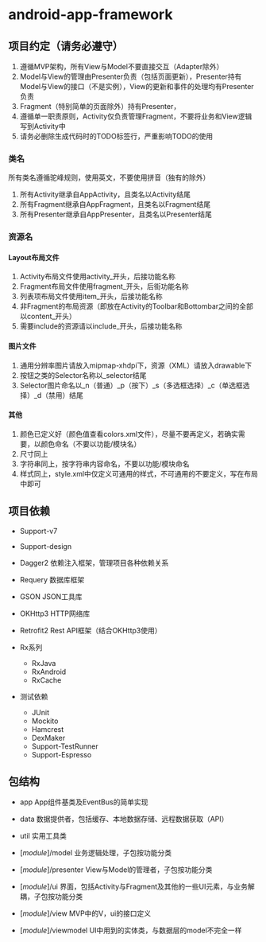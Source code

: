android-app-framework
===

## 项目约定（请务必遵守）

1. 遵循MVP架构，所有View与Model不要直接交互（Adapter除外）
2. Model与View的管理由Presenter负责（包括页面更新），Presenter持有Model与View的接口（不是实例），View的更新和事件的处理均有Presenter负责
3. Fragment（特别简单的页面除外）持有Presenter，
4. 遵循单一职责原则，Activity仅负责管理Fragment，不要将业务和View逻辑写到Activity中
5. 请务必删除生成代码时的TODO标签行，严重影响TODO的使用

### 类名

所有类名遵循驼峰规则，使用英文，不要使用拼音（独有的除外）

1. 所有Activity继承自AppActivity，且类名以Activity结尾
2. 所有Fragment继承自AppFragment，且类名以Fragment结尾
3. 所有Presenter继承自AppPresenter，且类名以Presenter结尾

### 资源名

#### Layout布局文件

1. Activity布局文件使用activity_开头，后接功能名称
2. Fragment布局文件使用fragment_开头，后街功能名称
3. 列表项布局文件使用item_开头，后接功能名称
4. 非Fragment的布局资源（即放在Activity的Toolbar和Bottombar之间的全部以content_开头）
5. 需要include的资源请以include_开头，后接功能名称

#### 图片文件

1. 通用分辨率图片请放入mipmap-xhdpi下，资源（XML）请放入drawable下
2. 按钮之类的Selector名称以_selector结尾
3. Selector图片命名以_n（普通）_p（按下）_s（多选框选择）_c（单选框选择）_d（禁用）结尾

#### 其他

1. 颜色已定义好（颜色值查看colors.xml文件），尽量不要再定义，若确实需要，以颜色命名（不要以功能/模块名）
2. 尺寸同上
3. 字符串同上，按字符串内容命名，不要以功能/模块命名
4. 样式同上，style.xml中仅定义可通用的样式，不可通用的不要定义，写在布局中即可

## 项目依赖

- Support-v7

- Support-design

- Dagger2
依赖注入框架，管理项目各种依赖关系

- Requery
数据库框架

- GSON
JSON工具库

- OKHttp3
HTTP网络库

- Retrofit2
Rest API框架（结合OKHttp3使用）

- Rx系列
  - RxJava
  - RxAndroid
  - RxCache

- 测试依赖
  - JUnit
  - Mockito
  - Hamcrest
  - DexMaker
  - Support-TestRunner
  - Support-Espresso

## 包结构

- app
App组件基类及EventBus的简单实现

- data
数据提供者，包括缓存、本地数据存储、远程数据获取（API）

- util
实用工具类

- [_module_]/model
业务逻辑处理，子包按功能分类

- [_module_]/presenter
View与Model的管理者，子包按功能分类

- [_module_]/ui
界面，包括Activity与Fragment及其他的一些UI元素，与业务解耦，子包按功能分类

- [_module_]/view
MVP中的V，ui的接口定义

- [_module_]/viewmodel
UI中用到的实体类，与数据层的model不完全一样
